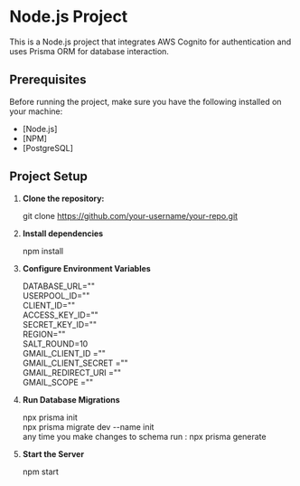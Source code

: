 # Node.js Project

This is a Node.js project that integrates AWS Cognito for authentication and uses Prisma ORM for database interaction.

## Prerequisites

Before running the project, make sure you have the following installed on your machine:

- [Node.js]
- [NPM]
- [PostgreSQL]

## Project Setup

1. **Clone the repository:**

   git clone https://github.com/your-username/your-repo.git

2. **Install dependencies**

   npm install

3. **Configure Environment Variables**

    DATABASE_URL="" <br/>
    USERPOOL_ID="" <br/>
    CLIENT_ID="" <br/>
    ACCESS_KEY_ID="" <br/>
    SECRET_KEY_ID="" <br/>
    REGION="" <br/>
    SALT_ROUND=10 <br/>
    GMAIL_CLIENT_ID ="" <br/>
    GMAIL_CLIENT_SECRET ="" <br/>
    GMAIL_REDIRECT_URI ="" <br/>
    GMAIL_SCOPE ="" <br/>

4. **Run Database Migrations**

    npx prisma init <br/>
    npx prisma migrate dev --name init <br/>
    any time you make changes to schema run : npx prisma generate <br/>

5. **Start the Server**

   npm start
